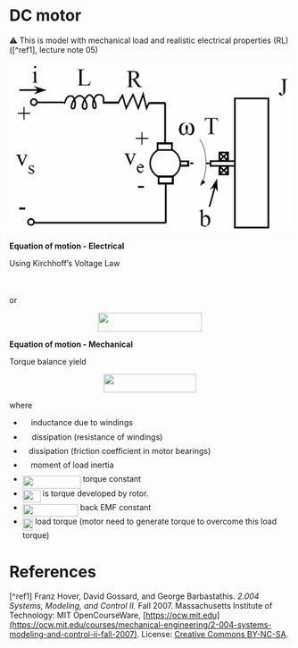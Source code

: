 # DC motor 
:warning: This is model with mechanical load and realistic electrical properties (RL) ([^ref1], lecture note 05)

![dc motor model](../images/dc-p9-64.png)

**Equation of motion - Electrical**

Using Kirchhoff’s Voltage Law
<p align="center"><img src="svgs/baf9c5efc933c1404816b0d3ceec5174.svg?invert_in_darkmode" align=middle width=156.991725pt height=13.059335849999998pt/></p>
or
<p align="center"><img src="svgs/268e82577294c2e4a5160aef11ef9e7a.svg?invert_in_darkmode" align=middle width=185.89421234999998pt height=33.81208709999999pt/></p>

**Equation of motion - Mechanical**

Torque balance yield
<p align="center"><img src="svgs/c6a9a290ce4a1cd9d1817b6991e8d12a.svg?invert_in_darkmode" align=middle width=165.55373339999997pt height=33.81208709999999pt/></p>

where
- <img src="svgs/ddcb483302ed36a59286424aa5e0be17.svg?invert_in_darkmode" align=middle width=11.18724254999999pt height=22.465723500000017pt/> inductance due to windings
- <img src="svgs/1e438235ef9ec72fc51ac5025516017c.svg?invert_in_darkmode" align=middle width=12.60847334999999pt height=22.465723500000017pt/> dissipation (resistance of windings)
- <img src="svgs/4bdc8d9bcfb35e1c9bfb51fc69687dfc.svg?invert_in_darkmode" align=middle width=7.054796099999991pt height=22.831056599999986pt/> dissipation (friction coefficient in motor bearings)
- <img src="svgs/8eb543f68dac24748e65e2e4c5fc968c.svg?invert_in_darkmode" align=middle width=10.69635434999999pt height=22.465723500000017pt/> moment of load inertia
- <img src="svgs/972331f994e1c00d671a01f6ebcd272c.svg?invert_in_darkmode" align=middle width=103.93838729999997pt height=22.465723500000017pt/> torque constant
- <img src="svgs/1318643822c4bf907d5e39ac6134a63f.svg?invert_in_darkmode" align=middle width=32.11120274999999pt height=22.465723500000017pt/> is torque developed by rotor.
- <img src="svgs/ea02f703a4b9da88b259ec0d6935b74f.svg?invert_in_darkmode" align=middle width=99.26179724999999pt height=22.465723500000017pt/> back EMF constant
- <img src="svgs/c256da4d1fc4b5175d9d8ee2eab1d986.svg?invert_in_darkmode" align=middle width=18.624510299999987pt height=22.465723500000017pt/> load torque (motor need to generate torque to overcome this load torque)


# References
[^ref1] Franz Hover, David Gossard, and George Barbastathis. *2.004 Systems, Modeling, and Control II.* Fall 2007. Massachusetts Institute of Technology: MIT OpenCourseWare, [https://ocw.mit.edu](https://ocw.mit.edu/courses/mechanical-engineering/2-004-systems-modeling-and-control-ii-fall-2007). License: [Creative Commons BY-NC-SA](https://creativecommons.org/licenses/by-nc-sa/4.0/).
